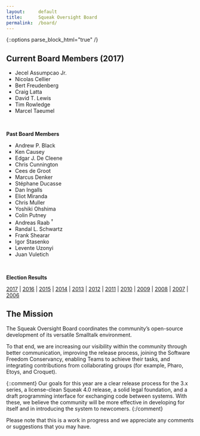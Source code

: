 ```yaml
---
layout:     default
title:      Squeak Oversight Board
permalink:  /board/
---
```

{::options parse_block_html="true" /}
<div class="row">
<div class="col-md-6 col-lg-6">

## Current Board Members (2017)

- Jecel Assumpcao Jr.
- Nicolas Cellier
- Bert Freudenberg
- Craig Latta
- David T. Lewis
- Tim Rowledge
- Marcel Taeumel

<br />

**Past Board Members**

- Andrew P. Black
- Ken Causey
- Edgar J. De Cleene
- Chris Cunnington
- Cees de Groot
- Marcus Denker
- Stéphane Ducasse
- Dan Ingalls
- Eliot Miranda
- Chris Muller
- Yoshiki Ohshima
- Colin Putney
- Andreas Raab <sup>&dagger;</sup>
- Randal L. Schwartz
- Frank Shearar
- Igor Stasenko
- Levente Uzonyi
- Juan Vuletich

<br />

**Election Results**

[2017](http://civs.cs.cornell.edu/cgi-bin/results.pl?id=E_3d5e07f8dfaf428a) |
[2016](http://civs.cs.cornell.edu/cgi-bin/results.pl?id=E_deb64ca4f4cffbaa) |
[2015](http://civs.cs.cornell.edu/cgi-bin/results.pl?id=E_5abe0e8654efae1a) |
[2014](http://civs.cs.cornell.edu/cgi-bin/results.pl?id=E_a467c120d84dac90) |
[2013](http://civs.cs.cornell.edu/cgi-bin/results.pl?id=E_245d976cd43b9f99) |
[2012](http://civs.cs.cornell.edu/cgi-bin/results.pl?id=E_114579ef2a1eb9a4) |
[2011](http://civs.cs.cornell.edu/cgi-bin/results.pl?id=E_22a9387d06a3ed3b) |
[2010](http://civs.cs.cornell.edu/cgi-bin/results.pl?id=E_716d8c257e6cf36b) |
[2009](http://civs.cs.cornell.edu/cgi-bin/results.pl?id=E_f48a814ea5d852de) |
[2008](http://civs.cs.cornell.edu/cgi-bin/results.pl?id=E_d38cc27709a65b64) |
[2007](http://civs.cs.cornell.edu/cgi-bin/results.pl?id=E_be84b060864afc59) |
[2006](http://civs.cs.cornell.edu/cgi-bin/results.pl?id=E_8c2bcb5151df7e75)

</div>
<div class="col-md-6 col-lg-6">

## The Mission

The Squeak Oversight Board coordinates the community’s open-source development of its versatile Smalltalk environment.

To that end, we are increasing our visibility within the community through better communication, improving the release process, joining the Software Freedom Conservancy, enabling Teams to achieve their tasks, and integrating contributions from collaborating groups (for example, Pharo, Etoys, and Croquet).

{::comment}
Our goals for this year are a clear release process for the 3.x series, a license-clean Squeak 4.0 release, a solid legal foundation, and a draft programming interface for exchanging code between systems.  With these, we believe the community will be more effective in developing for itself and in introducing the system to newcomers.
{:/comment}

Please note that this is a work in progress and we appreciate any comments or suggestions that you may have.

</div>
